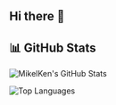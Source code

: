 ## Hi there 👋

<!--
**MikelKen/MikelKen** is a ✨ _special_ ✨ repository because its `README.md` (this file) appears on your GitHub profile.

Here are some ideas to get you started:

- 🔭 I’m currently working on ...
- 🌱 I’m currently learning ...
- 👯 I’m looking to collaborate on ...
- 🤔 I’m looking for help with ...
- 💬 Ask me about ...
- 📫 How to reach me: ...
- 😄 Pronouns: ...
- ⚡ Fun fact: ...
-->
## 📊 GitHub Stats

![MikelKen's GitHub Stats](https://github-readme-stats.vercel.app/api?username=MikelKen&show_icons=true&theme=highcontrast)

![Top Languages](https://github-readme-stats.vercel.app/api/top-langs/?username=MikelKen&layout=compact&theme=highcontrast)

